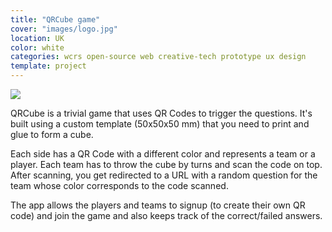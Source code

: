 ```yaml
---
title: "QRCube game"
cover: "images/logo.jpg"
location: UK
color: white
categories: wcrs open-source web creative-tech prototype ux design
template: project
---
```


![](/work/qrcube/images/1.png)

QRCube is a trivial game that uses QR Codes to trigger the questions. It's built using a custom template (50x50x50 mm) that you need to print and glue to form a cube.

Each side has a QR Code with a different color and represents a team or a player. Each team has to throw the cube by turns and scan the code on top. After scanning, you get redirected to a URL with a random question for the team whose color corresponds to the code scanned.

The app allows the players and teams to signup (to create their own QR code) and join the game and also keeps track of the correct/failed answers.
